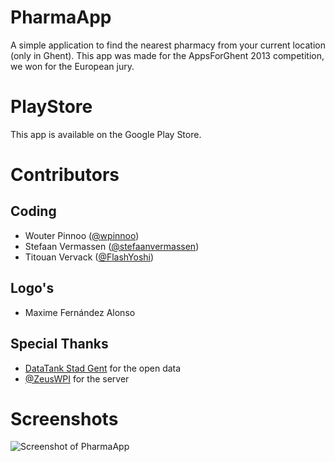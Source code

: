 PharmaApp
=========
A simple application to find the nearest pharmacy from your current location (only in Ghent). 
This app was made for the AppsForGhent 2013 competition, we won for the European jury.   

# PlayStore
This app is available on the Google Play Store.

# Contributors
## Coding
* Wouter Pinnoo ([@wpinnoo](https://github.com/wpinnoo))
* Stefaan Vermassen ([@stefaanvermassen](https://github.com/stefaanvermassen))
* Titouan Vervack ([@FlashYoshi](https://github.com/FlashYoshi))

## Logo's
* Maxime Fernández Alonso
 
## Special Thanks
* [DataTank Stad Gent](http://data.ugent.be) for the open data
* [@ZeusWPI](https://github.com/ZeusWPI) for the server

# Screenshots
![Screenshot of PharmaApp](https://raw.github.com/wpinnoo/PharmaApp/master/screenshots/nl/all.png)
